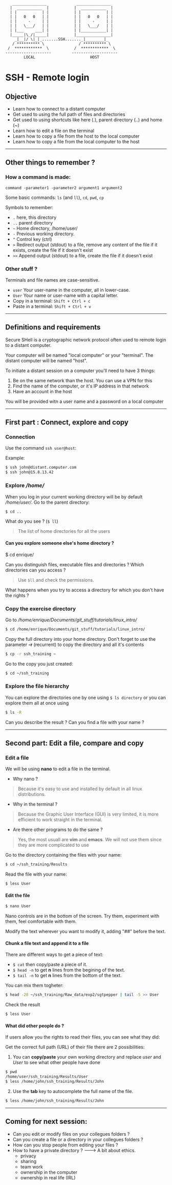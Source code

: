 ```
   _______________             _______________
  |  ___________  |           |  ___________  |
  | |           | |           | |           | |
  | |   0   0   | |           | |   0   0   | |
  | |     -     | |           | |     -     | |
  | |   \___/   | |           | |   \___/   | |
  | |___     ___| |           | |___________| |
  |_____|\_/|_____|           |_______________|
    _|__|/ \|_|_.......SSH......._|________|_
   / ********** \               / ********** \
 /  ************  \           /  ************  \
--------------------         --------------------
        LOCAL                        HOST
```

# SSH - Remote login

## Objective

* Learn how to connect to a distant computer
* Get used to using the full path of files and directories
* Get used to using shortcuts like here (.), parent directory (..) and home (~)
* Learn how to edit a file on the terminal
* Learn how to copy a file from the host to the local computer
* Learn how to copy a file from the local computer to the host

---

## Other things to remember ?

### How a command is made:
```
command -parameter1 -parameter2 argument1 argument2
```

Some basic commands:
`ls` (and `ll`), `cd`, `pwd`, `cp`

Symbols to remember:
* `.` here, this directory
* `..`	parent directory
* `~`	Home directory, /home/user/
* `-`	Previous working directory.
* `^`	Control key (ctrl)
* `>`	Redirect output (stdout) to a file, remove any content of the file if it exists, create the file if it doesn't exist
* `>>`	Append output (stdout) to a file, create the file if it doesn't exist



### Other stuff ?

Terminals and file names are case-sensitive.

* `user`  Your user-name in the computer, all in lower-case.
* `User`  Your name or user-name with a capital letter.
* Copy in a terminal:		`Shift + Ctrl + c`
* Paste in a terminal:	`Shift + Ctrl + v`



---

## Definitions and requirements

Secure SHell is a cryptographic network protocol often used to remote login to a distant computer.

Your computer will be named "local computer" or your "terminal".
The distant computer will be named "host".


To initiate a distant session on a computer you'll need to have 3 things:

1. Be on the same network than the host. You can use a VPN for this
2. Find the name of the computer, or it's IP address in that network
3. Have an account in the host

You will be provided witn a user name and a password on a local computer

---

## First part : Connect, explore and copy


### Connection

Use the command `ssh user@host`:

Example:

```bash
$ ssh john@distant.computer.com
$ ssh john@15.8.13.42
```


### Explore */home/*

When you log in your current working directory will be by default */home/user/*.
Go to the parent directory:
```bash
$ cd ..
```

What do you see ? (`$ ll`)
> The list of home directories for all the users

#### Can you explore someone else's home directory ?

$ cd enrique/

Can you distinguish files, executable files and directories ?
Which directories can you access ?
> Use `$ll` and check the permissions.

What happens when you try to access a directory for which you don't have the rights ?



### Copy the exercise directory

Go to */home/enrique/Documents/git_stuff/tutorials/linux_intro/*
```bash
$ cd /home/enrique/Documents/git_stuff/tutorials/linux_intro/
```

Copy the full directory into your home directory.
Don't forget to use the parameter **-r** (recurrent) to copy the directory and all it's contents
```bash
$ cp -r ssh_training ~
```

Go to the copy you just created:

```bash
$ cd ~/ssh_training
```


### Explore the file hierarchy

You can explore the directories one by one using `$ ls directory`
or you can explore them all at once using
```bash
$ ls -R
```

Can you describe the result ?
Can you find a file with your name ?

---


## Second part: Edit a file, compare and copy


### Edit a file

We will be using **nano** to edit a file in the terminal.

* Why nano ?
> Because it's easy to use and installed by default in all linux distributions.

* Why in the terminal ?
> Because the Graphic User Interface (GUI) is very limited, it is more efficient to work straight in the terminal.

* Are there other programs to do the same ?
> Yes, the most usuall are **vim** and **emacs**. We will not use them since they are more complicated to use


Go to the directory containing the files with your name:
```bash
$ cd ~/ssh_training/Results
```

Read the file with your name:
```bash
$ less User
```

#### Edit the file
```bash
$ nano User
```
Nano controls are in the bottom of the screen. Try them, experiment with them, feel comfortable with them.


Modify the text wherever you want to modify it, adding "##" before the text.


#### Chunk a file text and append it to a file

There are different ways to get a piece of text:

* `$ cat` then copy/paste a piece of it.
* `$ head -n` to get **n** lines from the begining of the text.
* `$ tail -n` to get **n** lines from the bottom of the text.

You can mix them togheter:
```bash
$ head -20 ~/ssh_training/Raw_data/exp2/sgtpepper | tail -5 >> User
```
Check the result
```bash
$ less User
```


#### What did other people do ?

If users allow you the rights to read their files, you can see what they did:

Get the correct full path (URL) of their file there are 2 possibilities:



1. You can **copy/paste** your own working directory and replace *user* and *User* to see what other people have done
```bash
$ pwd
/home/user/ssh_training/Results/User
$ less /home/john/ssh_training/Results/John
```

2. Use the **tab** key to autocomplete the full name of the file.
```bash
$ less /home/john/ssh_training/Results/John
```
---

##  Coming for next session:

- Can you edit or modify files on your collegues folders ?
- Can you create a file or a directory in your collegues folders ?
- How can you stop people from editing your files ?
- How to have a private directory ?
---> A bit about ethics.
	- privacy
	- sharing
	- team work
	- ownership in the computer
	- ownership in real life (IRL)
